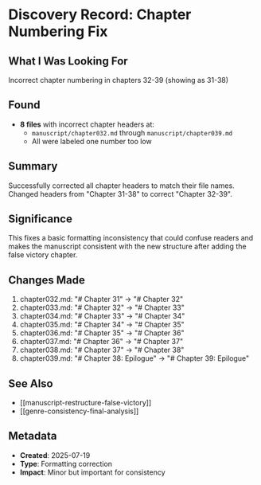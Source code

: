 # Discovery Record: Chapter Numbering Fix

## What I Was Looking For
Incorrect chapter numbering in chapters 32-39 (showing as 31-38)

## Found
- **8 files** with incorrect chapter headers at:
  - `manuscript/chapter032.md` through `manuscript/chapter039.md`
  - All were labeled one number too low

## Summary
Successfully corrected all chapter headers to match their file names. Changed headers from "Chapter 31-38" to correct "Chapter 32-39".

## Significance
This fixes a basic formatting inconsistency that could confuse readers and makes the manuscript consistent with the new structure after adding the false victory chapter.

## Changes Made
1. chapter032.md: "# Chapter 31" → "# Chapter 32"
2. chapter033.md: "# Chapter 32" → "# Chapter 33"
3. chapter034.md: "# Chapter 33" → "# Chapter 34"
4. chapter035.md: "# Chapter 34" → "# Chapter 35"
5. chapter036.md: "# Chapter 35" → "# Chapter 36"
6. chapter037.md: "# Chapter 36" → "# Chapter 37"
7. chapter038.md: "# Chapter 37" → "# Chapter 38"
8. chapter039.md: "# Chapter 38: Epilogue" → "# Chapter 39: Epilogue"

## See Also
- [[manuscript-restructure-false-victory]]
- [[genre-consistency-final-analysis]]

## Metadata
- **Created**: 2025-07-19
- **Type**: Formatting correction
- **Impact**: Minor but important for consistency